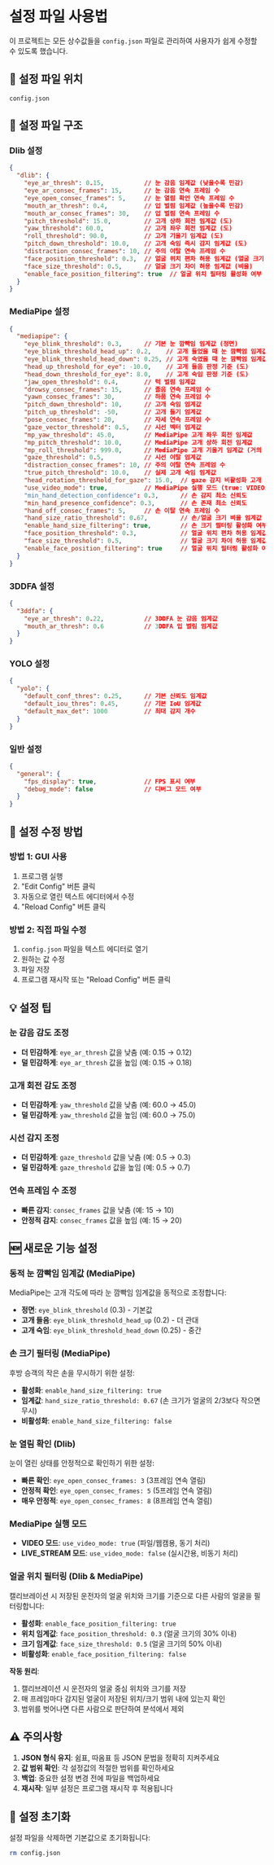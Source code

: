 # 설정 파일 사용법

이 프로젝트는 모든 상수값들을 `config.json` 파일로 관리하여 사용자가 쉽게 수정할 수 있도록 했습니다.

## 📁 설정 파일 위치
```
config.json
```

## 🔧 설정 파일 구조

### Dlib 설정
```json
{
  "dlib": {
    "eye_ar_thresh": 0.15,           // 눈 감음 임계값 (낮을수록 민감)
    "eye_ar_consec_frames": 15,      // 눈 감음 연속 프레임 수
    "eye_open_consec_frames": 5,     // 눈 열림 확인 연속 프레임 수
    "mouth_ar_thresh": 0.4,          // 입 벌림 임계값 (높을수록 민감)
    "mouth_ar_consec_frames": 30,    // 입 벌림 연속 프레임 수
    "pitch_threshold": 15.0,         // 고개 상하 회전 임계값 (도)
    "yaw_threshold": 60.0,           // 고개 좌우 회전 임계값 (도)
    "roll_threshold": 90.0,          // 고개 기울기 임계값 (도)
    "pitch_down_threshold": 10.0,    // 고개 숙임 즉시 감지 임계값 (도)
    "distraction_consec_frames": 10, // 주의 이탈 연속 프레임 수
    "face_position_threshold": 0.3,  // 얼굴 위치 편차 허용 임계값 (얼굴 크기 대비 비율)
    "face_size_threshold": 0.5,      // 얼굴 크기 차이 허용 임계값 (비율)
    "enable_face_position_filtering": true  // 얼굴 위치 필터링 활성화 여부
  }
}
```

### MediaPipe 설정
```json
{
  "mediapipe": {
    "eye_blink_threshold": 0.3,      // 기본 눈 깜빡임 임계값 (정면)
    "eye_blink_threshold_head_up": 0.2,    // 고개 들었을 때 눈 깜빡임 임계값 (더 관대)
    "eye_blink_threshold_head_down": 0.25, // 고개 숙였을 때 눈 깜빡임 임계값 (중간)
    "head_up_threshold_for_eye": -10.0,    // 고개 들음 판정 기준 (도)
    "head_down_threshold_for_eye": 8.0,    // 고개 숙임 판정 기준 (도)
    "jaw_open_threshold": 0.4,       // 턱 벌림 임계값
    "drowsy_consec_frames": 15,      // 졸음 연속 프레임 수
    "yawn_consec_frames": 30,        // 하품 연속 프레임 수
    "pitch_down_threshold": 10,      // 고개 숙임 임계값
    "pitch_up_threshold": -50,       // 고개 들기 임계값
    "pose_consec_frames": 20,        // 자세 연속 프레임 수
    "gaze_vector_threshold": 0.5,    // 시선 벡터 임계값
    "mp_yaw_threshold": 45.0,        // MediaPipe 고개 좌우 회전 임계값
    "mp_pitch_threshold": 10.0,      // MediaPipe 고개 상하 회전 임계값
    "mp_roll_threshold": 999.0,      // MediaPipe 고개 기울기 임계값 (거의 무시)
    "gaze_threshold": 0.5,           // 시선 이탈 임계값
    "distraction_consec_frames": 10, // 주의 이탈 연속 프레임 수
    "true_pitch_threshold": 10.0,    // 실제 고개 숙임 임계값
    "head_rotation_threshold_for_gaze": 15.0,  // gaze 감지 비활성화 고개 회전 임계값
    "use_video_mode": true,          // MediaPipe 실행 모드 (true: VIDEO, false: LIVE_STREAM)
    "min_hand_detection_confidence": 0.3,      // 손 감지 최소 신뢰도
    "min_hand_presence_confidence": 0.3,       // 손 존재 최소 신뢰도
    "hand_off_consec_frames": 5,     // 손 이탈 연속 프레임 수
    "hand_size_ratio_threshold": 0.67,         // 손/얼굴 크기 비율 임계값 (2/3)
    "enable_hand_size_filtering": true,        // 손 크기 필터링 활성화 여부
    "face_position_threshold": 0.3,            // 얼굴 위치 편차 허용 임계값 (얼굴 크기 대비 비율)
    "face_size_threshold": 0.5,                // 얼굴 크기 차이 허용 임계값 (비율)
    "enable_face_position_filtering": true     // 얼굴 위치 필터링 활성화 여부
  }
}
```

### 3DDFA 설정
```json
{
  "3ddfa": {
    "eye_ar_thresh": 0.22,           // 3DDFA 눈 감음 임계값
    "mouth_ar_thresh": 0.6           // 3DDFA 입 벌림 임계값
  }
}
```

### YOLO 설정
```json
{
  "yolo": {
    "default_conf_thres": 0.25,      // 기본 신뢰도 임계값
    "default_iou_thres": 0.45,       // 기본 IoU 임계값
    "default_max_det": 1000          // 최대 감지 개수
  }
}
```

### 일반 설정
```json
{
  "general": {
    "fps_display": true,             // FPS 표시 여부
    "debug_mode": false              // 디버그 모드 여부
  }
}
```

## 🎯 설정 수정 방법

### 방법 1: GUI 사용
1. 프로그램 실행
2. "Edit Config" 버튼 클릭
3. 자동으로 열린 텍스트 에디터에서 수정
4. "Reload Config" 버튼 클릭

### 방법 2: 직접 파일 수정
1. `config.json` 파일을 텍스트 에디터로 열기
2. 원하는 값 수정
3. 파일 저장
4. 프로그램 재시작 또는 "Reload Config" 버튼 클릭

## 💡 설정 팁

### 눈 감음 감도 조정
- **더 민감하게**: `eye_ar_thresh` 값을 낮춤 (예: 0.15 → 0.12)
- **덜 민감하게**: `eye_ar_thresh` 값을 높임 (예: 0.15 → 0.18)

### 고개 회전 감도 조정
- **더 민감하게**: `yaw_threshold` 값을 낮춤 (예: 60.0 → 45.0)
- **덜 민감하게**: `yaw_threshold` 값을 높임 (예: 60.0 → 75.0)

### 시선 감지 조정
- **더 민감하게**: `gaze_threshold` 값을 낮춤 (예: 0.5 → 0.3)
- **덜 민감하게**: `gaze_threshold` 값을 높임 (예: 0.5 → 0.7)

### 연속 프레임 수 조정
- **빠른 감지**: `consec_frames` 값을 낮춤 (예: 15 → 10)
- **안정적 감지**: `consec_frames` 값을 높임 (예: 15 → 20)

## 🆕 새로운 기능 설정

### 동적 눈 깜빡임 임계값 (MediaPipe)
MediaPipe는 고개 각도에 따라 눈 깜빡임 임계값을 동적으로 조정합니다:
- **정면**: `eye_blink_threshold` (0.3) - 기본값
- **고개 들음**: `eye_blink_threshold_head_up` (0.2) - 더 관대
- **고개 숙임**: `eye_blink_threshold_head_down` (0.25) - 중간

### 손 크기 필터링 (MediaPipe)
후방 승객의 작은 손을 무시하기 위한 설정:
- **활성화**: `enable_hand_size_filtering: true`
- **임계값**: `hand_size_ratio_threshold: 0.67` (손 크기가 얼굴의 2/3보다 작으면 무시)
- **비활성화**: `enable_hand_size_filtering: false`

### 눈 열림 확인 (Dlib)
눈이 열린 상태를 안정적으로 확인하기 위한 설정:
- **빠른 확인**: `eye_open_consec_frames: 3` (3프레임 연속 열림)
- **안정적 확인**: `eye_open_consec_frames: 5` (5프레임 연속 열림)
- **매우 안정적**: `eye_open_consec_frames: 8` (8프레임 연속 열림)

### MediaPipe 실행 모드
- **VIDEO 모드**: `use_video_mode: true` (파일/웹캠용, 동기 처리)
- **LIVE_STREAM 모드**: `use_video_mode: false` (실시간용, 비동기 처리)

### 얼굴 위치 필터링 (Dlib & MediaPipe)
캘리브레이션 시 저장된 운전자의 얼굴 위치와 크기를 기준으로 다른 사람의 얼굴을 필터링합니다:
- **활성화**: `enable_face_position_filtering: true`
- **위치 임계값**: `face_position_threshold: 0.3` (얼굴 크기의 30% 이내)
- **크기 임계값**: `face_size_threshold: 0.5` (얼굴 크기의 50% 이내)
- **비활성화**: `enable_face_position_filtering: false`

**작동 원리**:
1. 캘리브레이션 시 운전자의 얼굴 중심 위치와 크기를 저장
2. 매 프레임마다 감지된 얼굴이 저장된 위치/크기 범위 내에 있는지 확인
3. 범위를 벗어나면 다른 사람으로 판단하여 분석에서 제외

## ⚠️ 주의사항

1. **JSON 형식 유지**: 쉼표, 따옴표 등 JSON 문법을 정확히 지켜주세요
2. **값 범위 확인**: 각 설정값의 적절한 범위를 확인하세요
3. **백업**: 중요한 설정 변경 전에 파일을 백업하세요
4. **재시작**: 일부 설정은 프로그램 재시작 후 적용됩니다

## 🔄 설정 초기화

설정 파일을 삭제하면 기본값으로 초기화됩니다:
```bash
rm config.json
``` 
